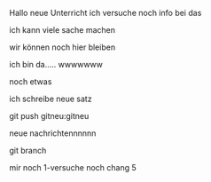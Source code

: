 Hallo neue Unterricht
 ich versuche noch info bei das

 ich kann viele sache machen

 wir können noch hier bleiben
 
 ich bin da..... wwwwwww

 noch etwas
 

ich schreibe neue satz 

git push gitneu:gitneu



neue nachrichtennnnnn 

git branch 

mir noch
1-versuche noch
chang 5
